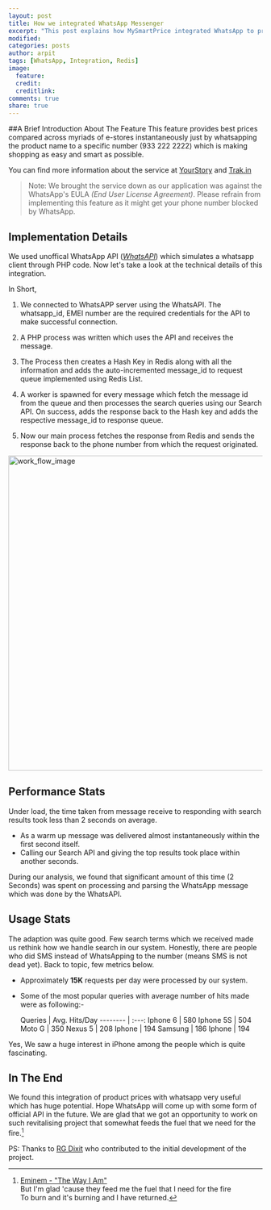 ```yaml
---
layout: post
title: How we integrated WhatsApp Messenger
excerpt: "This post explains how MySmartPrice integrated WhatsApp to provide best price comparison through text messages."
modified: 
categories: posts
author: arpit
tags: [WhatsApp, Integration, Redis]
image:
  feature: 
  credit: 
  creditlink: 
comments: true
share: true
---
```


##A Brief Introduction About The Feature
This feature provides best prices compared across myriads of e-stores instantaneously just by whatsapping the product name to a specific number (933 222 2222) which is making shopping as easy and smart as possible.  

You can find more information about the service at [YourStory] and [Trak.in]

> Note: We brought the service down as our application was against the WhatsApp's EULA _(End User License Agreement)_. Please refrain from implementing this feature as it might get your phone number blocked by <i class=""></i>WhatsApp.

## Implementation Details 
We used unoffical WhatsApp API (*[WhatsAPI]*) which simulates a whatsapp client through PHP code. Now let's take a look at the technical details of this integration.

In Short, 

1. We connected to WhatsAPP server using the WhatsAPI. The whatsapp_id, EMEI number are the required credentials for the API to make successful connection.

2. A PHP process was written which uses the API and receives the message. 

3. The Process then creates a Hash Key in Redis along with all the information and adds the auto-incremented message_id to request queue implemented using Redis List.

4. A worker is spawned for every message which fetch the message id from the queue and then processes the search queries using our Search API. On success, adds the response back to the Hash key and adds the respective message_id to response queue.

5. Now our main process fetches the response from Redis and sends the response back to the phone number from which the request originated.  
  
<!-- ![work_flow_image](http://b7002b41b24df693b1d7-3fce2a06e03172c5e2e045b2102b8526.r18.cf1.rackcdn.com/WhatsApp%20Flow%20Chart.png) -->
<img src="http://b7002b41b24df693b1d7-3fce2a06e03172c5e2e045b2102b8526.r18.cf1.rackcdn.com/whatsapp%20flow%20chart.png" alt="work_flow_image" style="width: 625px;"/>

## Performance Stats
Under load, the time taken from message receive to responding with search results took less than 2 seconds on average.
  * As a warm up message was delivered almost instantaneously within the first second itself.
  * Calling our Search API and giving the top results took place within another seconds.

During our analysis, we found that significant amount of this time (2 Seconds) was spent on processing and parsing the WhatsApp message which was done by the WhatsAPI.

## Usage Stats
The adaption was quite good. Few search terms which we received made us rethink how we handle search in our system. Honestly, there are people who did SMS instead of WhatsApping to the number (means SMS is not dead yet). Back to topic, few metrics below.

* Approximately **15K** requests per day were processed by our system.
* Some of the most popular queries with average number of hits made were as following:-

     Queries    | Avg. Hits/Day
--------   | :---:
Iphone 6   | 580
Iphone 5S  | 504
Moto G     | 350
Nexus 5    | 208
Iphone     | 194
Samsung    | 186
Iphone     | 194

Yes, We saw a huge interest in iPhone among the people which is quite fascinating. 

## In The End
We found this integration of product prices with whatsapp very useful which has huge potential. Hope WhatsApp will come up with some form of official API in the future.
We are glad that we got an opportunity to work on such revitalising project that somewhat feeds the fuel that we need for the fire.[^footnote]  

PS: Thanks to [RG Dixit] who contributed to the initial development of the project.

[RG Dixit]: https://www.facebook.com/rgdixit.awsm
[YourStory]: http://yourstory.com/2014/09/mysmartprice-whatsapp 
[Trak.in]: http://trak.in/tags/business/2014/09/26/mysmartprice-whatsapp-pr
[WhatsAPI]: https://github.com/venomous0x/WhatsAPI

[^footnote]: [Eminem - "The Way I Am"](https://www.youtube.com/watch?v=Sd6pRP081cs&t=2m40s)  
	But I'm glad 'cause they feed me the fuel that I need for the fire  
	To burn and it's burning and I have returned.

